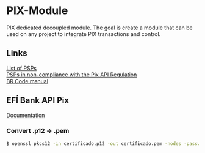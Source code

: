 # PIX-Module
PIX dedicated decoupled module. The goal is create a module that can be used on any project to integrate PIX transactions and control.

## Links
[List of PSPs](https://github.com/bacen/pix-api/issues/76) <br>
[PSPs in non-compliance with the Pix API Regulation](https://github.com/bacen/pix-api/issues/560) <br>
[BR Code manual](https://www.bcb.gov.br/content/estabilidadefinanceira/spb_docs/ManualBRCode.pdf)

## EFÍ Bank API Pix
[Documentation](https://dev.efipay.com.br/docs/api-pix/credenciais/)

### Convert .p12 -> .pem
```sh
$ openssl pkcs12 -in certificado.p12 -out certificado.pem -nodes -password pass:""
```
